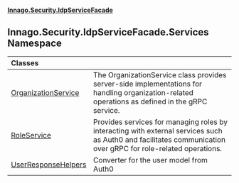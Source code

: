 #### [Innago\.Security\.IdpServiceFacade](../../../../index.md 'index')

## Innago\.Security\.IdpServiceFacade\.Services Namespace

| Classes | |
| :--- | :--- |
| [OrganizationService](OrganizationService/index.md 'Innago\.Security\.IdpServiceFacade\.Services\.OrganizationService') | The OrganizationService class provides server\-side implementations for handling organization\-related operations as defined in the gRPC service\. |
| [RoleService](RoleService/index.md 'Innago\.Security\.IdpServiceFacade\.Services\.RoleService') | Provides services for managing roles by interacting with external services such as Auth0 and facilitates communication over gRPC for role\-related operations\. |
| [UserResponseHelpers](UserResponseHelpers/index.md 'Innago\.Security\.IdpServiceFacade\.Services\.UserResponseHelpers') | Converter for the user model from Auth0 |

